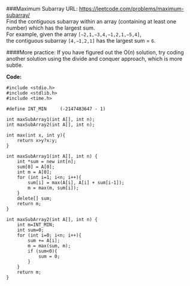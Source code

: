###Maximum Subarray
URL: https://leetcode.com/problems/maximum-subarray/</br>
Find the contiguous subarray within an array (containing at least one number) which has the largest sum.</br>
For example, given the array `[−2,1,−3,4,−1,2,1,−5,4]`,</br>
the contiguous subarray `[4,−1,2,1]` has the largest sum = `6`.

####More practice:
If you have figured out the O(_n_) solution, try coding another solution using the divide and conquer approach, which is more subtle.

__Code:__

	#include <stdio.h>
	#include <stdlib.h>
	#include <time.h>

	#define INT_MIN     (-2147483647 - 1)

	int maxSubArray1(int A[], int n);
	int maxSubArray2(int A[], int n); 

	int max(int x, int y){
	    return x>y?x:y;
	}

	int maxSubArray1(int A[], int n) {
	    int *sum = new int[n];
	    sum[0] = A[0];
	    int m = A[0]; 
	    for (int i=1; i<n; i++){
	        sum[i] = max(A[i], A[i] + sum[i-1]);
	        m = max(m, sum[i]);
	    }
	    delete[] sum;
	    return m;
	}

	int maxSubArray2(int A[], int n) {
	    int m=INT_MIN;
	    int sum=0;
	    for (int i=0; i<n; i++){
	        sum += A[i];
	        m = max(sum, m);
	        if (sum<0){
	            sum = 0;
	        }
	    }
	    return m;
	}